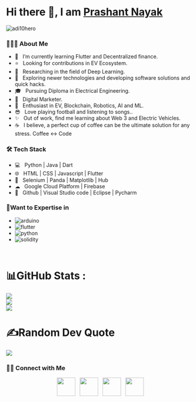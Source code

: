 # Hi there 👋, I am [Prashant Nayak](https://github.com/urperfectdude)
<p align="left"> <img   src="https://komarev.com/ghpvc/?username=urperfectdude" alt="adi10hero" /> </p>

<h3> 👨🏻‍💻 About Me </h3>

- 🔭 &nbsp; I’m currently learning Flutter and Decentralized finance.
- ⭐ &nbsp; Looking for contributions in EV Ecosystem.
- 🔎 &nbsp; Researching in the field of Deep Learning.
- 🤔 &nbsp; Exploring newer technologies and developing software solutions and quick hacks.
- 🎓 &nbsp; Pursuing Diploma in Electrical Engineering.
- 💼 &nbsp; Digital Marketer.
- 🌱 &nbsp; Enthusiast in EV, Blockchain, Robotics, AI and ML.
- 😎 &nbsp; Love playing football and listening to songs.. 
- ✨ &nbsp; Out of work, find me learning about Web 3 and Electric Vehicles.
- ☕ &nbsp; I believe, a perfect cup of coffee can be the ultimate solution for any stress. Coffee <-> Code 

<h3>🛠 Tech Stack</h3>

- 💻 &nbsp; Python | Java | Dart
- 🌐 &nbsp; HTML | CSS | Javascript | Flutter
- 🐍 &nbsp; Selenium | Panda | Matplotlib | Hub
- ☁ &nbsp; Google Cloud Platform | Firebase
- 🔧 &nbsp; Github | Visual Studio code | Eclipse | Pycharm 

<h3>🤩Want to Expertise in</h3> 

* ![arduino](https://img.shields.io/badge/arduino%20-%231572B6.svg?&style=for-the-badge&logo=arduino&logoColor=white "Arduino")
* ![flutter](https://img.shields.io/badge/Flutter-0078D6?style=for-the-badge&logo=flutter&logoColor=white "Flutter")
* ![python](https://img.shields.io/badge/-Python-green?style=for-the-badge&logo=python&logoColor=white "Python")
* ![solidity](https://img.shields.io/badge/-solidity-white?style=for-the-badge&logo=solidity&logoColor=grey "Python")

</br>

# 📊GitHub Stats :
![](https://github-readme-stats.vercel.app/api?username=urperfectdude&theme=dark&hide_border=true&include_all_commits=false&count_private=false)<br/>
![](https://github-readme-streak-stats.herokuapp.com/?user=urperfectdude&theme=dark&hide_border=true)<br/>
![](https://github-readme-stats.vercel.app/api/langs/?username=urperfectdude&theme=dark&hide_border=true&include_all_commits=false&count_private=false&layout=compact)

# ✍️Random Dev Quote
![](https://quotes-github-readme.vercel.app/api?type=horizontal&theme=radical)

<h3> 🤝🏻 Connect with Me </h3>

<p align="center">
&nbsp; <a href="https://twitter.com/Ur_perfect_dude" target="_blank" rel="noopener noreferrer"><img src="https://img.icons8.com/plasticine/100/000000/twitter.png" width="50" /></a>  
&nbsp; <a href="https://www.instagram.com/urperfectdude/?hl=en" target="_blank" rel="noopener noreferrer"><img src="https://img.icons8.com/plasticine/100/000000/instagram-new.png" width="50" /></a>  
&nbsp; <a href="https://www.linkedin.com/in/prashant-nayak-31303a195/" target="_blank" rel="noopener noreferrer"><img src="https://img.icons8.com/plasticine/100/000000/linkedin.png" width="50" /></a>
&nbsp; <a href="mailto:prashantnayak4444@gmail.com" target="_blank" rel="noopener noreferrer"><img src="https://img.icons8.com/plasticine/100/000000/gmail.png"  width="50" /></a>
</p>

